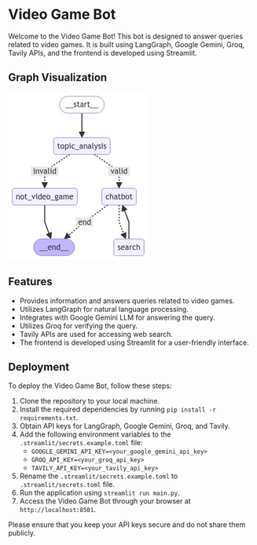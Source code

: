 # Video Game Bot

Welcome to the Video Game Bot! This bot is designed to answer queries related to video games. It is built using LangGraph, Google Gemini, Groq, Tavily APIs, and the frontend is developed using Streamlit.

## Graph Visualization

!["Graph Visualization"](graph.png)

## Features

- Provides information and answers queries related to video games.
- Utilizes LangGraph for natural language processing.
- Integrates with Google Gemini LLM for answering the query.
- Utilizes Groq for verifying the query.
- Tavily APIs are used for accessing web search.
- The frontend is developed using Streamlit for a user-friendly interface.

## Deployment

To deploy the Video Game Bot, follow these steps:

1. Clone the repository to your local machine.
2. Install the required dependencies by running `pip install -r requirements.txt`.
3. Obtain API keys for LangGraph, Google Gemini, Groq, and Tavily.
5. Add the following environment variables to the `.streamlit/secrets.example.toml` file:
    - `GOOGLE_GEMINI_API_KEY=<your_google_gemini_api_key>`
    - `GROQ_API_KEY=<your_groq_api_key>`
    - `TAVILY_API_KEY=<your_tavily_api_key>`
6. Rename the `.streamlit/secrets.example.toml` to `.streamlit/secrets.toml` file.
7. Run the application using `streamlit run main.py`.
8. Access the Video Game Bot through your browser at `http://localhost:8501`.

Please ensure that you keep your API keys secure and do not share them publicly.
